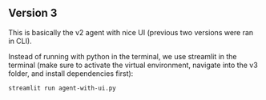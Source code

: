 ## Version 3

This is basically the v2 agent with nice UI (previous two versions were ran in CLI).

Instead of running with python in the terminal, we use streamlit in the terminal
(make sure to activate the virtual environment, navigate into the v3 folder, and install dependencies first):
```
streamlit run agent-with-ui.py
```